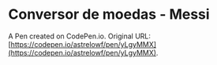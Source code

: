 # Conversor de moedas - Messi

A Pen created on CodePen.io. Original URL: [https://codepen.io/astrelowf/pen/yLgyMMX](https://codepen.io/astrelowf/pen/yLgyMMX).


